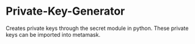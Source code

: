 # Private-Key-Generator
Creates private keys through the secret module in python. These private keys can be imported into metamask.

